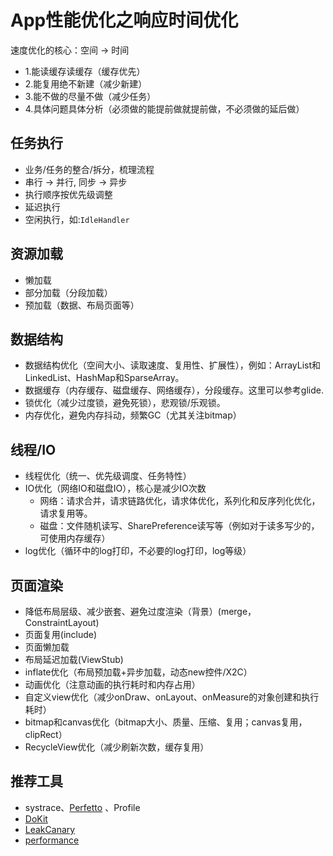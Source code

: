# App性能优化之响应时间优化

速度优化的核心：空间 -> 时间

* 1.能读缓存读缓存（缓存优先）
* 2.能复用绝不新建（减少新建）
* 3.能不做的尽量不做（减少任务）
* 4.具体问题具体分析（必须做的能提前做就提前做，不必须做的延后做）

## 任务执行

* 业务/任务的整合/拆分，梳理流程
* 串行 -> 并行, 同步 -> 异步
* 执行顺序按优先级调整
* 延迟执行
* 空闲执行，如:`IdleHandler`

## 资源加载

* 懒加载
* 部分加载（分段加载）
* 预加载（数据、布局页面等）

## 数据结构

* 数据结构优化（空间大小、读取速度、复用性、扩展性），例如：ArrayList和LinkedList、HashMap和SparseArray。
* 数据缓存（内存缓存、磁盘缓存、网络缓存），分段缓存。这里可以参考glide.
* 锁优化（减少过度锁，避免死锁），悲观锁/乐观锁。
* 内存优化，避免内存抖动，频繁GC（尤其关注bitmap）

## 线程/IO

* 线程优化（统一、优先级调度、任务特性）
* IO优化（网络IO和磁盘IO），核心是减少IO次数
  * 网络：请求合并，请求链路优化，请求体优化，系列化和反序列化优化，请求复用等。
  * 磁盘：文件随机读写、SharePreference读写等（例如对于读多写少的，可使用内存缓存）
* log优化（循环中的log打印，不必要的log打印，log等级）

## 页面渲染

* 降低布局层级、减少嵌套、避免过度渲染（背景）(merge，ConstraintLayout)
* 页面复用(include)
* 页面懒加载
* 布局延迟加载(ViewStub)
* inflate优化（布局预加载+异步加载，动态new控件/X2C）
* 动画优化（注意动画的执行耗时和内存占用）
* 自定义view优化（减少onDraw、onLayout、onMeasure的对象创建和执行耗时）
* bitmap和canvas优化（bitmap大小、质量、压缩、复用；canvas复用，clipRect）
* RecycleView优化（减少刷新次数，缓存复用）

## 推荐工具

* systrace、[Perfetto](https://ui.perfetto.dev/#!/) 、Profile
* [DoKit](https://github.com/didi/DoKit)
* [LeakCanary](https://github.com/square/leakcanary)
* [performance](https://github.com/xanderwang/performance)
